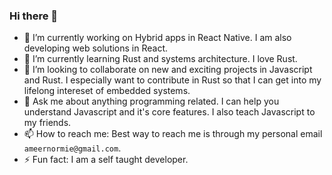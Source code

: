 ### Hi there 👋

- 🔭 I’m currently working on Hybrid apps in React Native. I am also developing web solutions in React.
- 🌱 I’m currently learning Rust and systems architecture. I love Rust.
- 👯 I’m looking to collaborate on new and exciting projects in Javascript and Rust. I especially want to contribute in Rust so that I can get into my lifelong intereset of embedded systems.
- 💬 Ask me about anything programming related. I can help you understand Javascript and it's core features. I also teach Javascript to my friends.
- 📫 How to reach me: Best way to reach me is through my personal email `ameernormie@gmail.com`. 
- ⚡ Fun fact: I am a self taught developer. 


<!--
**ameernormie/ameernormie** is a ✨ _special_ ✨ repository because its `README.md` (this file) appears on your GitHub profile.

Here are some ideas to get you started:

- 🔭 I’m currently working on ...
- 🌱 I’m currently learning ...
- 👯 I’m looking to collaborate on ...
- 🤔 I’m looking for help with ...
- 💬 Ask me about ...
- 📫 How to reach me: ...
- 😄 Pronouns: ...
- ⚡ Fun fact: ...
-->
